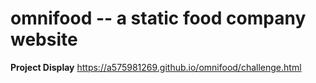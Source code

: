 # omnifood -- a static food company website
**Project Display**
https://a575981269.github.io/omnifood/challenge.html

